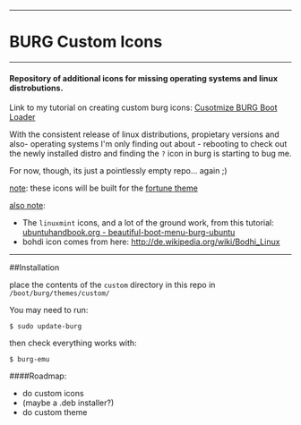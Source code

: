 -------------------
BURG Custom Icons
=================
-------------------
#### Repository of additional icons for missing operating systems and linux distrobutions.

Link to my tutorial on creating custom burg icons: [Cusotmize BURG Boot Loader](https://coombesy.wordpress.com/2015/03/16/customize-burg-boot-loader/)

With the consistent release of linux distributions, propietary versions and also- operating systems I'm only finding out about - rebooting to check out the newly installed distro and finding the `?` icon in burg is starting to bug me.

For now, though, its just a pointlessly empty repo... again ;)

<u>note</u>: these icons will be built for the [fortune theme](http://gnome-look.org/content/show.php/Fortune+-+BURG+Theme?content=128929)

<u>also note</u>:
 - The `linuxmint` icons, and a lot of the ground work, from this tutorial: [ubuntuhandbook.org - beautiful-boot-menu-burg-ubuntu](http://ubuntuhandbook.org/index.php/2014/02/beautiful-boot-menu-burg-ubuntu/)
 - bohdi icon comes from here: http://de.wikipedia.org/wiki/Bodhi_Linux

---------------

##Installation

place the contents of the `custom` directory in this repo in `/boot/burg/themes/custom/`

You may need to run:
```
$ sudo update-burg
```

then check everything works with:
```
$ burg-emu
```

####Roadmap:
 - do custom icons
 - (maybe a .deb installer?)
 - do custom theme
